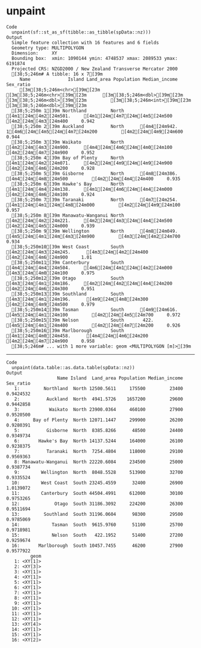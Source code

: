 # unpaint

    Code
      unpaint(sf::st_as_sf(tibble::as_tibble(spData::nz)))
    Output
      Simple feature collection with 16 features and 6 fields
      Geometry type: MULTIPOLYGON
      Dimension:     XY
      Bounding box:  xmin: 1090144 ymin: 4748537 xmax: 2089533 ymax: 6191874
      Projected CRS: NZGD2000 / New Zealand Transverse Mercator 2000
      [38;5;246m# A tibble: 16 x 7[39m
         Name              Island Land_area Population Median_income Sex_ratio
         [3m[38;5;246m<chr>[39m[23m             [3m[38;5;246m<chr>[39m[23m      [3m[38;5;246m<dbl>[39m[23m      [3m[38;5;246m<dbl>[39m[23m         [3m[38;5;246m<int>[39m[23m     [3m[38;5;246m<dbl>[39m[23m
      [38;5;250m 1[39m Northland         North     [4m1[24m[4m2[24m501.     [4m1[24m[4m7[24m[4m5[24m500         [4m2[24m[4m3[24m400     0.942
      [38;5;250m 2[39m Auckland          North      [4m4[24m942.    1[4m6[24m[4m5[24m[4m7[24m200         [4m2[24m[4m9[24m600     0.944
      [38;5;250m 3[39m Waikato           North     [4m2[24m[4m3[24m900.     [4m4[24m[4m6[24m[4m0[24m100         [4m2[24m[4m7[24m900     0.952
      [38;5;250m 4[39m Bay of Plenty     North     [4m1[24m[4m2[24m071.     [4m2[24m[4m9[24m[4m9[24m900         [4m2[24m[4m6[24m200     0.928
      [38;5;250m 5[39m Gisborne          North      [4m8[24m386.      [4m4[24m[4m8[24m500         [4m2[24m[4m4[24m400     0.935
      [38;5;250m 6[39m Hawke's Bay       North     [4m1[24m[4m4[24m138.     [4m1[24m[4m6[24m[4m4[24m000         [4m2[24m[4m6[24m100     0.924
      [38;5;250m 7[39m Taranaki          North      [4m7[24m254.     [4m1[24m[4m1[24m[4m8[24m000         [4m2[24m[4m9[24m100     0.957
      [38;5;250m 8[39m Manawatu-Wanganui North     [4m2[24m[4m2[24m221.     [4m2[24m[4m3[24m[4m4[24m500         [4m2[24m[4m5[24m000     0.939
      [38;5;250m 9[39m Wellington        North      [4m8[24m049.     [4m5[24m[4m1[24m[4m3[24m900         [4m3[24m[4m2[24m700     0.934
      [38;5;250m10[39m West Coast        South     [4m2[24m[4m3[24m245.      [4m3[24m[4m2[24m400         [4m2[24m[4m6[24m900     1.01 
      [38;5;250m11[39m Canterbury        South     [4m4[24m[4m4[24m504.     [4m6[24m[4m1[24m[4m2[24m000         [4m3[24m[4m0[24m100     0.975
      [38;5;250m12[39m Otago             South     [4m3[24m[4m1[24m186.     [4m2[24m[4m2[24m[4m4[24m200         [4m2[24m[4m6[24m300     0.951
      [38;5;250m13[39m Southland         South     [4m3[24m[4m1[24m196.      [4m9[24m[4m8[24m300         [4m2[24m[4m9[24m500     0.979
      [38;5;250m14[39m Tasman            South      [4m9[24m616.      [4m5[24m[4m1[24m100         [4m2[24m[4m5[24m700     0.972
      [38;5;250m15[39m Nelson            South       422.      [4m5[24m[4m1[24m400         [4m2[24m[4m7[24m200     0.926
      [38;5;250m16[39m Marlborough       South     [4m1[24m[4m0[24m458.      [4m4[24m[4m6[24m200         [4m2[24m[4m7[24m900     0.958
      [38;5;246m# ... with 1 more variable: geom <MULTIPOLYGON [m]>[39m

---

    Code
      unpaint(data.table::as.data.table(spData::nz))
    Output
                       Name Island  Land_area Population Median_income Sex_ratio
       1:         Northland  North 12500.5611     175500         23400 0.9424532
       2:          Auckland  North  4941.5726    1657200         29600 0.9442858
       3:           Waikato  North 23900.0364     460100         27900 0.9520500
       4:     Bay of Plenty  North 12071.1447     299900         26200 0.9280391
       5:          Gisborne  North  8385.8266      48500         24400 0.9349734
       6:       Hawke's Bay  North 14137.5244     164000         26100 0.9238375
       7:          Taranaki  North  7254.4804     118000         29100 0.9569363
       8: Manawatu-Wanganui  North 22220.6084     234500         25000 0.9387734
       9:        Wellington  North  8048.5528     513900         32700 0.9335524
      10:        West Coast  South 23245.4559      32400         26900 1.0139072
      11:        Canterbury  South 44504.4991     612000         30100 0.9753265
      12:             Otago  South 31186.3092     224200         26300 0.9511694
      13:         Southland  South 31196.0604      98300         29500 0.9785069
      14:            Tasman  South  9615.9760      51100         25700 0.9718981
      15:            Nelson  South   422.1952      51400         27200 0.9259674
      16:       Marlborough  South 10457.7455      46200         27900 0.9577922
             geom
       1: <XY[1]>
       2: <XY[3]>
       3: <XY[1]>
       4: <XY[1]>
       5: <XY[1]>
       6: <XY[1]>
       7: <XY[1]>
       8: <XY[1]>
       9: <XY[1]>
      10: <XY[1]>
      11: <XY[1]>
      12: <XY[1]>
      13: <XY[4]>
      14: <XY[1]>
      15: <XY[1]>
      16: <XY[2]>

